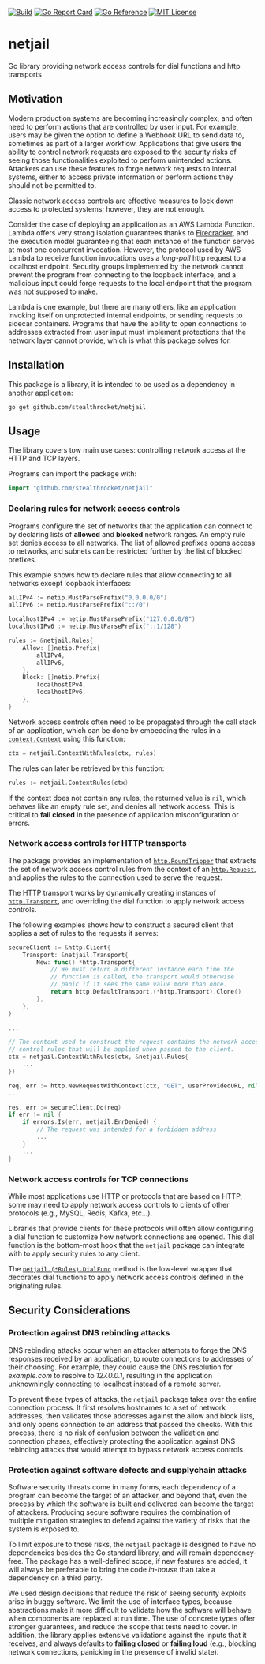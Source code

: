 [![Build](https://github.com/stealthrocket/netjail/actions/workflows/build.yml/badge.svg)](https://github.com/stealthrocket/netjail/actions/workflows/test.yml)
[![Go Report Card](https://goreportcard.com/badge/github.com/stealthrocket/netjail)](https://goreportcard.com/report/github.com/stealthrocket/netjail)
[![Go Reference](https://pkg.go.dev/badge/github.com/stealthrocket/netjail.svg)](https://pkg.go.dev/github.com/stealthrocket/netjail)
[![MIT License](https://img.shields.io/badge/license-MIT-blue.svg)](LICENSE)

# netjail
Go library providing network access controls for dial functions and http transports

## Motivation

Modern production systems are becoming increasingly complex, and often need to
perform actions that are controlled by user input. For example, users may be
given the option to define a Webhook URL to send data to, sometimes as part of
a larger workflow. Applications that give users the ability to control network
requests are exposed to the security risks of seeing those functionalities
exploited to perform unintended actions. Attackers can use these features to
forge network requests to internal systems, either to access private information
or perform actions they should not be permitted to.

Classic network access controls are effective measures to lock down access to
protected systems; however, they are not enough.

Consider the case of deploying an application as an AWS Lambda Function. Lambda
offers very strong isolation guarantees thanks to [Firecracker][firecracker],
and the execution model guaranteeing that each instance of the function serves
at most one concurrent invocation. However, the protocol used by AWS Lambda to
receive function invocations uses a *long-poll* http request to a localhost
endpoint. Security groups implemented by the network cannot prevent the program
from connecting to the loopback interface, and a malicious input could forge
requests to the local endpoint that the program was not supposed to make.

Lambda is one example, but there are many others, like an application invoking
itself on unprotected internal endpoints, or sending requests to sidecar
containers. Programs that have the ability to open connections to addresses
extracted from user input must implement protections that the network layer
cannot provide, which is what this package solves for.

[firecracker]: https://firecracker-microvm.github.io/

## Installation

This package is a library, it is intended to be used as a dependency in another
application:
```
go get github.com/stealthrocket/netjail
```

## Usage

The library covers tow main use cases: controlling network access at the HTTP
and TCP layers.

Programs can import the package with:
```go
import "github.com/stealthrocket/netjail"
```

### Declaring rules for network access controls

Programs configure the set of networks that the application can connect to by
declaring lists of **allowed** and **blocked** network ranges. An empty rule set
denies access to all networks. The list of allowed prefixes opens access to
networks, and subnets can be restricted further by the list of blocked prefixes.

This example shows how to declare rules that allow connecting to all networks
except loopback interfaces:
```go
allIPv4 := netip.MustParsePrefix("0.0.0.0/0")
allIPv6 := netip.MustParsePrefix("::/0")

localhostIPv4 := netip.MustParsePrefix("127.0.0.0/8")
localhostIPv6 := netip.MustParsePrefix("::1/128")

rules := &netjail.Rules{
    Allow: []netip.Prefix{
        allIPv4,
        allIPv6,
    },
    Block: []netip.Prefix{
        localhostIPv4,
        localhostIPv6,
    },
}
```

Network access controls often need to be propagated through the call stack of an
application, which can be done by embedding the rules in a
[`context.Context`](https://pkg.go.dev/context#Context) using this function:
```go
ctx = netjail.ContextWithRules(ctx, rules)
```
The rules can later be retrieved by this function:
```go
rules := netjail.ContextRules(ctx)
```
If the context does not contain any rules, the returned value is `nil`, which
behaves like an empty rule set, and denies all network access. This is critical
to **fail closed** in the presence of application misconfiguration or errors.

### Network access controls for HTTP transports

The package provides an implementation of
[`http.RoundTripper`][httpRoundTripper] that extracts the set of network access
control rules from the context of an [`http.Request`][httpRequest], and applies
the rules to the connection used to serve the request.

The HTTP transport works by dynamically creating instances of
[`http.Transport`][httpTransport], and overriding the dial function to apply
network access controls.

The following examples shows how to construct a secured client that applies a
set of rules to the requests it serves:
```go
secureClient := &http.Client{
    Transport: &netjail.Transport{
        New: func() *http.Transport{
            // We must return a different instance each time the
            // function is called, the transport would otherwise
            // panic if it sees the same value more than once.
            return http.DefaultTransport.(*http.Transport).Clone()
        },
    },
}

...

// The context used to construct the request contains the network access
// control rules that will be applied when passed to the client.
ctx = netjail.ContextWithRules(ctx, &netjail.Rules{
    ...
})

req, err := http.NewRequestWithContext(ctx, "GET", userProvidedURL, nil)
...

res, err := secureClient.Do(req)
if err != nil {
    if errors.Is(err, netjail.ErrDenied) {
        // The request was intended for a forbidden address
        ...
    }
    ...
}
```

[httpRoundTripper]: https://pkg.go.dev/net/http#RoundTripper
[httpRequest]:      https://pkg.go.dev/net/http#Request.Context
[httpTransport]:    https://pkg.go.dev/net/http#Transport

### Network access controls for TCP connections

While most applications use HTTP or protocols that are based on HTTP, some may
need to apply network access controls to clients of other protocols
(e.g., MySQL, Redis, Kafka, etc...).

Libraries that provide clients for these protocols will often allow configuring
a dial function to customize how network connections are opened. This dial
function is the bottom-most hook that the `netjail` package can integrate with
to apply security rules to any client.

The [`netjail.(*Rules).DialFunc`][dialFunc] method is the low-level wrapper that
decorates dial functions to apply network access controls defined in the
originating rules.

[dialFunc]: https://pkg.go.dev/github.com/stealthrocket/netjail#Rules.DialFunc

## Security Considerations

### Protection against DNS rebinding attacks

DNS rebinding attacks occur when an attacker attempts to forge the DNS responses
received by an application, to route connections to addresses of their choosing.
For example, they could cause the DNS resolution for *example.com* to resolve to
*127.0.0.1*, resulting in the application unknowningly connecting to localhost
instead of a remote server.

To prevent these types of attacks, the `netjail` package takes over the entire
connection process. It first resolves hostnames to a set of network addresses,
then validates those addresses against the allow and block lists, and only opens
connection to an address that passed the checks. With this process, there is no
risk of confusion between the validation and connection phases, effectively
protecting the application against DNS rebinding attacks that would attempt to
bypass network access controls.

### Protection against software defects and supplychain attacks

Software security threats come in many forms, each dependency of a program can
become the target of an attacker, and beyond that, even the process by which the
software is built and delivered can become the target of attackers. Producing
secure software requires the combination of multiple mitigation strategies to
defend against the variety of risks that the system is exposed to.

To limit exposure to those risks, the `netjail` package is designed to have no
dependencies besides the Go standard library, and will remain dependency-free.
The package has a well-defined scope, if new features are added, it will always
be preferable to bring the code *in-house* than take a dependency on a third
party.

We used design decisions that reduce the risk of seeing security exploits arise
in buggy software. We limit the use of interface types, because abstractions
make it more difficult to validate how the software will behave when components
are replaced at run time. The use of concrete types offer stronger guarantees,
and reduce the scope that tests need to cover. In addition, the library applies
extensive validations against the inputs that it receives, and always defaults
to **failing closed** or **failing loud** (e.g., blocking network connections,
panicking in the presence of invalid state).
